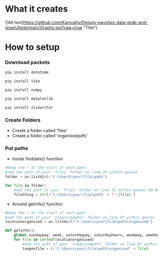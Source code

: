 # What it creates
![Alt text]https://github.com/Kamushy/Deputy-payslips-data-grab-and-graph/blob/main/Graphs.jpg?raw=true "Title")
# How to setup
### Download packets
```ruby
pip install datetime
```
```ruby
pip install tika
```
```ruby
pip install numpy
```
```ruby
pip install matplotlib
```
```ruby
pip install xlsxwriter
```
### Create Folders
- Create a folder called 'files'
- Create a folder called 'organisedpdfs'

### Put paths
- Inside finddate() function
```python
#Keep the r at the start of each path
#add the path of your 'files' folder on line 29 within qoutes
folder = os.listdir(r'C:\Users\your\file\path')

for file in folder:
    #add the path of your 'files' folder on line 32 within qoutes DO NOT REPLACE AFTER THE + 
    filething = str(r'C:\Users\your\file\path' + f'\{file}')
```

- Around getinfo() funciton
```python
#Keep the r at the start of each path
#add the path of your 'organisedpdfs' folder on line 83 within qoutes
locationorganised = os.listdir(r'C:\Users\your\file\path\organised')

def getinfo():
    global sundaypay, week, saturdaypay, saturdayhours, weekpay, weekhours, holidayhours, holidaypay, totalpay, totalhours
    for file in sorted(locationorganised)
        #add the path of your 'organisedpdfs' folder on line 87 within qoutes AGAIN please keep the r
        toopenfile = (r'C:\Users\your\file\path\organised' + file)
```
